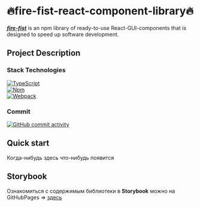 # 🔥fire-fist-react-component-library🔥
<i><b><ins>fire-fist</ins></b></i> is an npm library of ready-to-use React-GUI-components that is designed to speed up software development.<br>

Project Description
---
### Stack Technologies
[![TypeScript](https://img.shields.io/badge/TypeScript%20-007acc?logo=TypeScript\&logoColor=white)](https://www.typescriptlang.org/)<br>
[![Npm](https://img.shields.io/badge/Npm%20-CC3534?logo=Npm\&logoColor=white)](https://www.typescriptlang.org/)<br>
[![Webpack](https://img.shields.io/badge/Webpack%20-8ed5fa?logo=Webpack\&logoColor=white)](https://webpack.js.org/)<br>

### Commit
[![GitHub commit activity](https://img.shields.io/github/commit-activity/y/Balandina-o/fire-fist-react-component-library?color=blue)](https://github.com/Balandina-o/fire-fist-react-component-library/commits/)

Quick start
---
Когда-нибудь здесь что-нибудь появится

Storybook
---
Ознакомиться с содержимым библиотеки в <b>Storybook</b> можно на GitHubPages => [здесь](http://Balandina-o.github.io/fire-fist-react-component-library)

